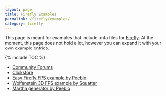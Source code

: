 ```yaml
---
layout: page
title: Firefly Examples
permalink: /firefly/examples/
category: firefly
---
```


This page is meant for examples that include .mfa files for [Firefly].
At the moment, this page does not hold a lot, however you can expand it with your own example entries.

{% include TOC %}

* [Community Forums]
* [Clickstore](https://clickstore.clickteam.com/firefly3D)
* [Easy Firefly FPS example by Peeblo](https://peeblo.itch.io/easy-clickteam-firefly-3d-fps-example)
* [Wolfenstein 3D FPS example by Squatter](https://steamcommunity.com/workshop/filedetails/?id=816183995)
* [Martha generator by Peeblo](https://peeblo.itch.io/martha)

[Community Forums]: /clickteam/forums/
[Firefly]: /firefly/
